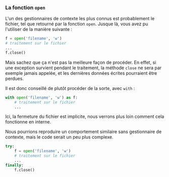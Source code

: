 ### La fonction `open`

L'un des gestionnaires de contexte les plus connus est probablement le fichier, tel que retourné par la fonction `open`.
Jusque là, vous avez pu l'utiliser de la manière suivante :

```python
f = open('filename', 'w')
# traitement sur le fichier
...
f.close()
```

Mais sachez que ça n'est pas la meilleure façon de procéder. En effet, si une exception survient pendant le traitement, la méthode `close` ne sera par exemple jamais appelée, et les dernières données écrites pourraient être perdues.

Il est donc conseillé de plutôt procéder de la sorte, avec `with` :

```python
with open('filename', 'w') as f:
    # traitement sur le fichier
    ...
```

Ici, la fermeture du fichier est implicite, nous verrons plus loin comment cela fonctionne en interne.

Nous pourrions reproduire un comportement similaire sans gestionnaire de contexte, mais le code serait un peu plus complexe.

```python
try:
    f = open('filename', 'w')
    # traitement sur le fichier
    ...
finally:
    f.close()
```
